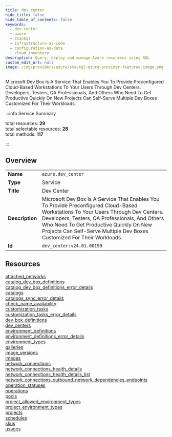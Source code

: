 ```yaml
---
title: dev_center
hide_title: false
hide_table_of_contents: false
keywords:
  - dev_center
  - azure
  - stackql
  - infrastructure-as-code
  - configuration-as-data
  - cloud inventory
description: Query, deploy and manage Azure resources using SQL
custom_edit_url: null
image: /img/providers/azure/stackql-azure-provider-featured-image.png
---
```

Microsoft Dev Box Is A Service That Enables You To Provide Preconfigured Cloud-Based Workstations To Your Users Through Dev Centers. Developers, Testers, QA Professionals, And Others Who Need To Get Productive Quickly On New Projects Can Self-Serve Multiple Dev Boxes Customized For Their Workloads.  
    
:::info Service Summary

<div class="row">
<div class="providerDocColumn">
<span>total resources:&nbsp;<b>29</b></span><br />
<span>total selectable resources:&nbsp;<b>28</b></span><br />
<span>total methods:&nbsp;<b>117</b></span><br />
</div>
</div>

:::

## Overview
<table><tbody>
<tr><td><b>Name</b></td><td><code>azure.dev_center</code></td></tr>
<tr><td><b>Type</b></td><td>Service</td></tr>
<tr><td><b>Title</b></td><td>Dev Center</td></tr>
<tr><td><b>Description</b></td><td>Microsoft Dev Box Is A Service That Enables You To Provide Preconfigured Cloud-Based Workstations To Your Users Through Dev Centers. Developers, Testers, QA Professionals, And Others Who Need To Get Productive Quickly On New Projects Can Self-Serve Multiple Dev Boxes Customized For Their Workloads.</td></tr>
<tr><td><b>Id</b></td><td><code>dev_center:v24.01.00199</code></td></tr>
</tbody></table>

## Resources
<div class="row">
<div class="providerDocColumn">
<a href="/providers/azure/dev_center/attached_networks/">attached_networks</a><br />
<a href="/providers/azure/dev_center/catalog_dev_box_definitions/">catalog_dev_box_definitions</a><br />
<a href="/providers/azure/dev_center/catalog_dev_box_definitions_error_details/">catalog_dev_box_definitions_error_details</a><br />
<a href="/providers/azure/dev_center/catalogs/">catalogs</a><br />
<a href="/providers/azure/dev_center/catalogs_sync_error_details/">catalogs_sync_error_details</a><br />
<a href="/providers/azure/dev_center/check_name_availability/">check_name_availability</a><br />
<a href="/providers/azure/dev_center/customization_tasks/">customization_tasks</a><br />
<a href="/providers/azure/dev_center/customization_tasks_error_details/">customization_tasks_error_details</a><br />
<a href="/providers/azure/dev_center/dev_box_definitions/">dev_box_definitions</a><br />
<a href="/providers/azure/dev_center/dev_centers/">dev_centers</a><br />
<a href="/providers/azure/dev_center/environment_definitions/">environment_definitions</a><br />
<a href="/providers/azure/dev_center/environment_definitions_error_details/">environment_definitions_error_details</a><br />
<a href="/providers/azure/dev_center/environment_types/">environment_types</a><br />
<a href="/providers/azure/dev_center/galleries/">galleries</a><br />
<a href="/providers/azure/dev_center/image_versions/">image_versions</a><br />
</div>
<div class="providerDocColumn">
<a href="/providers/azure/dev_center/images/">images</a><br />
<a href="/providers/azure/dev_center/network_connections/">network_connections</a><br />
<a href="/providers/azure/dev_center/network_connections_health_details/">network_connections_health_details</a><br />
<a href="/providers/azure/dev_center/network_connections_health_details_list/">network_connections_health_details_list</a><br />
<a href="/providers/azure/dev_center/network_connections_outbound_network_dependencies_endpoints/">network_connections_outbound_network_dependencies_endpoints</a><br />
<a href="/providers/azure/dev_center/operation_statuses/">operation_statuses</a><br />
<a href="/providers/azure/dev_center/operations/">operations</a><br />
<a href="/providers/azure/dev_center/pools/">pools</a><br />
<a href="/providers/azure/dev_center/project_allowed_environment_types/">project_allowed_environment_types</a><br />
<a href="/providers/azure/dev_center/project_environment_types/">project_environment_types</a><br />
<a href="/providers/azure/dev_center/projects/">projects</a><br />
<a href="/providers/azure/dev_center/schedules/">schedules</a><br />
<a href="/providers/azure/dev_center/skus/">skus</a><br />
<a href="/providers/azure/dev_center/usages/">usages</a><br />
</div>
</div>
